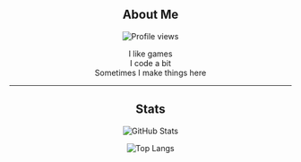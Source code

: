 <div align="center">

## About Me  

![Profile views](https://komarev.com/ghpvc/?username=doopii&color=green)

I like games  
I code a bit  
Sometimes I make things here

---

## Stats

![GitHub Stats](https://github-readme-stats.vercel.app/api?username=doopii&show_icons=true&theme=merko)  

![Top Langs](https://github-readme-stats.vercel.app/api/top-langs/?username=doopii&layout=compact&theme=merko)  

</div>
